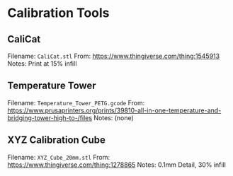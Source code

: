 # Calibration Tools

## CaliCat
Filename: `CaliCat.stl`
From: https://www.thingiverse.com/thing:1545913
Notes: Print at 15% infill

## Temperature Tower
Filename: `Temperature_Tower_PETG.gcode`
From: https://www.prusaprinters.org/prints/39810-all-in-one-temperature-and-bridging-tower-high-to-/files
Notes: (none)

## XYZ Calibration Cube
Filename: `XYZ_Cube_20mm.stl`
From: https://www.thingiverse.com/thing:1278865
Notes: 0.1mm Detail, 30% infill
